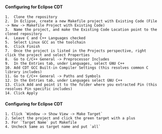 #### Configuring for Eclipse CDT

	1. 	Clone the repository
	2. 	In Eclipse, create a new Makefile project with Existing Code (File -> New -> Makefile Project with Existing Code)
	3. 	Name the project, and make the Existing Code Location point to the cloned repository
	4. 	Leave C and C++ Languages checked
	5. 	Select Linux GCC as the toolchain
	6. 	Click Finish
	7. 	Once the project is listed in the Projects perspective, right click the project and select Properties
	8. 	Go to C/C++ General -> Preprocessor Includes
	9. 	In the Entries tab, under Languages, select GNU C++
	10. Add CDT GCC Built-in Compiler Settings (this resolves common C library includes)
	11. Go to C/C++ General -> Paths and Symbols
	12. In the Entries tab, under Languages select GNU C++
	13. Click Add and point it to the folder where you extracted Pin (this resolves Pin specific includes)
	14. Click Apply


#### Configuring for Eclipse CDT
	1. Click `Window -> Show View -> Make Target`
	2. Select the project and click the green target with a plus
	3. For `Target Name` put Makefile
	4. Uncheck Same as target name and put `all`